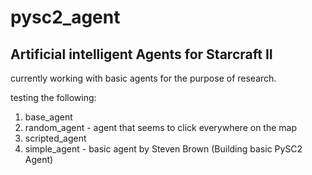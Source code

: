 # pysc2_agent
## Artificial intelligent Agents for Starcraft II

currently working with basic agents for the purpose of research.

testing the following:

1. base_agent
2. random_agent - agent that seems to click everywhere on the map
3. scripted_agent
4. simple_agent - basic agent by Steven Brown (Building basic PySC2 Agent)
